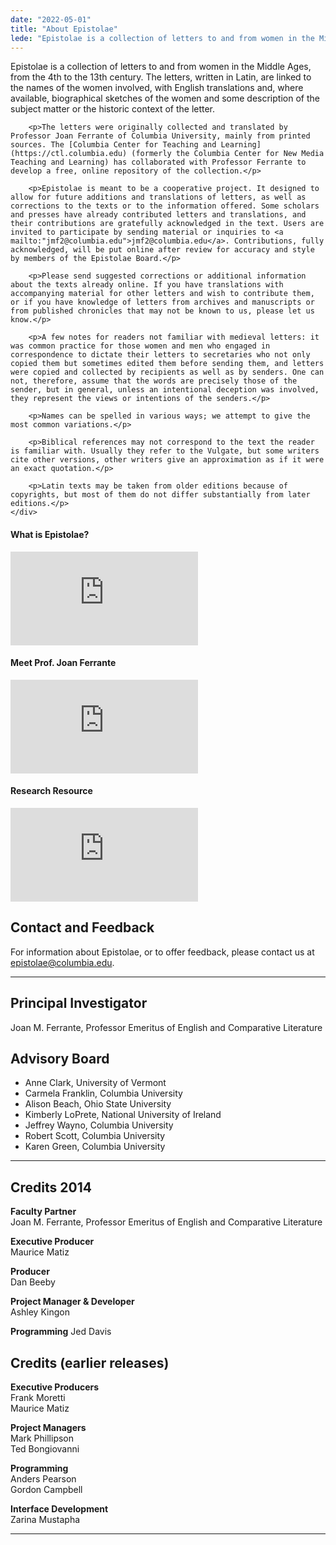 ```yaml
---
date: "2022-05-01"
title: "About Epistolae"
lede: "Epistolae is a collection of letters to and from women in the Middle Ages, from the 4th to the 13th century. The letters, written in Latin, are linked to the names of the women involved, with English translations and, where available, biographical sketches of the women and some description of the subject matter or the historic context of the letter."
---
```


<div class="row">
    <div class="col-md-7">
        <p>Epistolae is a collection of letters to and from women in the Middle Ages, from the 4th to the 13th century. The letters, written in Latin, are linked to the names of the women involved, with English translations and, where available, biographical sketches of the women and some description of the subject matter or the historic context of the letter.</p>

        <p>The letters were originally collected and translated by Professor Joan Ferrante of Columbia University, mainly from printed sources. The [Columbia Center for Teaching and Learning](https://ctl.columbia.edu) (formerly the Columbia Center for New Media Teaching and Learning) has collaborated with Professor Ferrante to develop a free, online repository of the collection.</p>

        <p>Epistolae is meant to be a cooperative project. It designed to allow for future additions and translations of letters, as well as corrections to the texts or to the information offered. Some scholars and presses have already contributed letters and translations, and their contributions are gratefully acknowledged in the text. Users are invited to participate by sending material or inquiries to <a mailto:"jmf2@columbia.edu">jmf2@columbia.edu</a>. Contributions, fully acknowledged, will be put online after review for accuracy and style by members of the Epistolae Board.</p>

        <p>Please send suggested corrections or additional information about the texts already online. If you have translations with accompanying material for other letters and wish to contribute them, or if you have knowledge of letters from archives and manuscripts or from published chronicles that may not be known to us, please let us know.</p>

        <p>A few notes for readers not familiar with medieval letters: it was common practice for those women and men who engaged in correspondence to dictate their letters to secretaries who not only copied them but sometimes edited them before sending them, and letters were copied and collected by recipients as well as by senders. One can not, therefore, assume that the words are precisely those of the sender, but in general, unless an intentional deception was involved, they represent the views or intentions of the senders.</p>

        <p>Names can be spelled in various ways; we attempt to give the most common variations.</p>

        <p>Biblical references may not correspond to the text the reader is familiar with. Usually they refer to the Vulgate, but some writers cite other versions, other writers give an approximation as if it were an exact quotation.</p>

        <p>Latin texts may be taken from older editions because of copyrights, but most of them do not differ substantially from later editions.</p>
    </div>
<div class="col">
<h4 class="mt-0">What is Epistolae?</h4>
<div class="embed-responsive embed-responsive-16by9">
    <iframe class="embed-responsive-item" src="https://www.youtube.com/embed/0-Ml0RQ4nR0?wmode=opaque&amp;controls=&amp;modestbranding=1" frameborder="0" allowfullscreen="">
    </iframe>
</div>

<h4 class="mt-5">Meet Prof. Joan Ferrante</h4>
<div class="embed-responsive embed-responsive-16by9">
    <iframe class="embed-responsive-item" src="https://www.youtube.com/embed/0FFnvUPQQD0?wmode=opaque&amp;controls=&amp;modestbranding=1" frameborder="0" allowfullscreen="">
    </iframe>
</div>

<h4 class="mt-5">Research Resource</h4>
<div class="embed-responsive embed-responsive-16by9">
    <iframe class="embed-responsive-item" src="https://www.youtube.com/embed/ZM-ZMpeH35Q?wmode=opaque&amp;controls=&amp;modestbranding=1" frameborder="0" allowfullscreen="">
    </iframe>
</div>

<div class="border border-dark mt-5 p-3 rounded">
<h2>Contact and Feedback</h2>
For information about Epistolae, or to offer feedback, please contact us at <a href="mailto:">epistolae@columbia.edu</a>.
</div>

</div>
</div>

<hr />

<h2>Principal Investigator</h2>
Joan M. Ferrante, Professor Emeritus of English and Comparative Literature<br />

<h2>Advisory Board</h2>
<ul>
<li>Anne Clark, University of Vermont</li>
<li>Carmela Franklin, Columbia University</li>
<li>Alison Beach, Ohio State University</li>
<li>Kimberly LoPrete, National University of Ireland</li>
<li>Jeffrey Wayno, Columbia University</li>
<li>Robert Scott, Columbia University</li>
<li>Karen Green, Columbia University</li>
</ul>

<hr />

<h2>Credits 2014</h2>
<b>Faculty Partner</b><br />
Joan M. Ferrante, Professor Emeritus of English and Comparative Literature

<b>Executive Producer</b><br />
Maurice Matiz

<b>Producer</b><br />
Dan Beeby

<b>Project Manager & Developer</b><br />
Ashley Kingon

<b>Programming</b>
Jed Davis

<h4 />

<h2>Credits (earlier releases)</h2>
<b>Executive Producers</b><br />
Frank Moretti<br />
Maurice Matiz

<b>Project Managers</b><br />
Mark Phillipson<br />
Ted Bongiovanni

<b>Programming</b><br />
Anders Pearson<br />
Gordon Campbell

<b>Interface Development</b><br />
Zarina Mustapha

<hr />

<div style="display: none">
    <h2> Accessibility</h2>
    Columbia University's Center for Teaching and Learning are committed to make Project OHCOE inclusive and accessible for all.

    <h3>Conformance Status</h3>
    The Epistolae site is produced in accordance with the [Web Content Accessibility Guidlines (WCAG)](https://www.w3.org/WAI/standards-guidelines/wcag/). The site is partially conformant to WCAG 2.0 Level AA.

    <h3>Limitations</h3>
    The Epistolae site has been audited internal and evaluated with the assessment tools listed below. Some parts of the site may not fully conform to the WCAG 2.0 standards:

    <h3>Assessment Approach</h3>
    We assessed and tested AHE using the following tools. All pages show minor to no violations of the accessibility standards.

    <ol>
    <li>[Axe](https://www.deque.com/axe/) web accessibility testing tool by [Deque Systems](https://www.deque.com/)</li>
      * We run this tool on every build of the site to ensure that we maintain conformance to the standards.
    <li>[VoiceOver](https://www.apple.com/accessibility/mac/vision/), the screen reader by Apple</li>
    <li>[Lighthouse](https://developers.google.com/web/tools/lighthouse/), an open-source automated auditor by Google</li>
    </ol>
</div>
